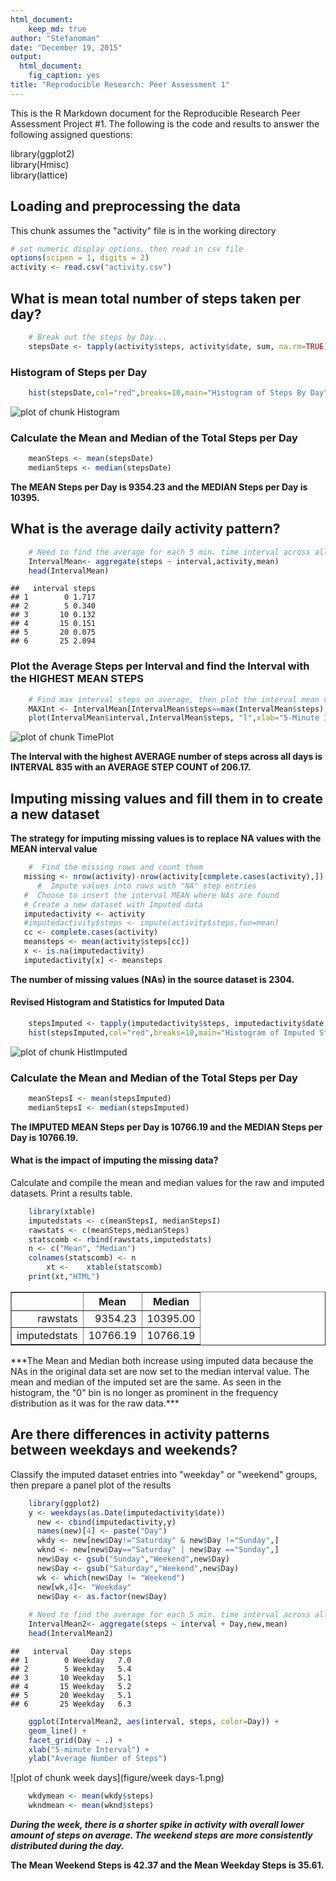 ```yaml
---
html_document:
    keep_md: true
author: "Stefanoman"
date: "December 19, 2015"
output: 
  html_document: 
    fig_caption: yes
title: "Reproducible Research: Peer Assessment 1"
---
```


This is the R Markdown document for the Reproducible Research Peer Assessment Project #1.  The following is the code and results to answer the following assigned questions:

library(ggplot2)  
library(Hmisc)  
library(lattice)  

## Loading and preprocessing the data
This chunk assumes the "activity" file is in the working directory  


```r
# set numeric display options, then read in csv file
options(scipen = 1, digits = 2)
activity <- read.csv("activity.csv")
```

## What is mean total number of steps taken per day?

```r
    # Break out the steps by Day...
    stepsDate <- tapply(activity$steps, activity$date, sum, na.rm=TRUE)
```

### Histogram of Steps per Day

```r
    hist(stepsDate,col="red",breaks=10,main="Histogram of Steps By Day", xlab="Steps by Day", ylab="Frequency of Occurence")
```

![plot of chunk Histogram](figure/Histogram-1.png) 

### Calculate the Mean and Median of the Total Steps per Day

```r
    meanSteps <- mean(stepsDate)
    medianSteps <- median(stepsDate)
```
**The MEAN Steps per Day is 9354.23 and the MEDIAN Steps per Day is 10395.**

## What is the average daily activity pattern?


```r
    # Need to find the average for each 5 min. time interval across all days
    IntervalMean<- aggregate(steps ~ interval,activity,mean)
    head(IntervalMean)
```

```
##   interval steps
## 1        0 1.717
## 2        5 0.340
## 3       10 0.132
## 4       15 0.151
## 5       20 0.075
## 6       25 2.094
```

  
### Plot the Average Steps per Interval and find the Interval with the HIGHEST MEAN STEPS

```r
    # Find max interval steps on average, then plot the interval mean values
    MAXInt <- IntervalMean[IntervalMean$steps==max(IntervalMean$steps),]
    plot(IntervalMean$interval,IntervalMean$steps, "l",xlab="5-Minute Interval", ylab="Average Steps")
```

![plot of chunk TimePlot](figure/TimePlot-1.png) 

**The Interval with the highest AVERAGE number of steps across all days is INTERVAL 835 with an AVERAGE STEP COUNT of 206.17.**



## Imputing missing values and fill them in to create a new dataset
**The strategy for imputing missing values is to replace NA values with the MEAN interval value**


```r
    #  Find the missing rows and count them
   missing <- nrow(activity)-nrow(activity[complete.cases(activity),])
      #  Impute values into rows with "NA" step entries
   #  Choose to insert the interval MEAN where NAs are found
   # Create a new dataset with Imputed data
   imputedactivity <- activity
   #imputedactivity$steps <- impute(activity$steps,fun=mean)
   cc <- complete.cases(activity)
   meansteps <- mean(activity$steps[cc])
   x <- is.na(imputedactivity)
   imputedactivity[x] <- meansteps
```

**The number of missing values (NAs) in the source dataset is 2304.**


#### Revised Histogram and Statistics for Imputed Data

```r
    stepsImputed <- tapply(imputedactivity$steps, imputedactivity$date, sum, na.rm=TRUE)
    hist(stepsImputed,col="red",breaks=10,main="Histogram of Imputed Steps By Day", xlab="Steps by Day (Imputed)", ylab = "Frequency of Occurence")
```

![plot of chunk HistImputed](figure/HistImputed-1.png) 

### Calculate the Mean and Median of the Total Steps per Day

```r
    meanStepsI <- mean(stepsImputed)
    medianStepsI <- median(stepsImputed)
```

**The IMPUTED MEAN Steps per Day is 10766.19 and the MEDIAN Steps per Day is 10766.19.**

#### What is the impact of imputing the missing data?
Calculate and compile the mean and median values for the raw and imputed datasets. Print a results table.



```r
    library(xtable)
    imputedstats <- c(meanStepsI, medianStepsI)
    rawstats <- c(meanSteps,medianSteps)
    statscomb <- rbind(rawstats,imputedstats)
    n <- c("Mean", "Median")
    colnames(statscomb) <- n
        xt <-    xtable(statscomb)
    print(xt,"HTML")
```

<!-- html table generated in R 3.2.2 by xtable 1.8-0 package -->
<!-- Sun Dec 20 10:28:06 2015 -->
<table border=1>
<tr> <th>  </th> <th> Mean </th> <th> Median </th>  </tr>
  <tr> <td align="right"> rawstats </td> <td align="right"> 9354.23 </td> <td align="right"> 10395.00 </td> </tr>
  <tr> <td align="right"> imputedstats </td> <td align="right"> 10766.19 </td> <td align="right"> 10766.19 </td> </tr>
   </table>
***The Mean and Median both increase using imputed data because the NAs in the original data set are now set to the median interval value.  The mean and median of the imputed set are the same.  As seen in the histogram, the "0" bin is no longer as prominent in the frequency distribution as it was for the raw data.***

## Are there differences in activity patterns between weekdays and weekends?
Classify the imputed dataset entries into "weekday" or "weekend" groups, then prepare a panel plot of the results


```r
    library(ggplot2)  
    y <- weekdays(as.Date(imputedactivity$date))
      new <- cbind(imputedactivity,y)
      names(new)[4] <- paste("Day")
      wkdy <- new[new$Day!="Saturday" & new$Day !="Sunday",]
      wknd <- new[new$Day=="Saturday" | new$Day =="Sunday",]
      new$Day <- gsub("Sunday","Weekend",new$Day)
      new$Day <- gsub("Saturday","Weekend",new$Day)
      wk <- which(new$Day != "Weekend") 
      new[wk,4]<- "Weekday"
      new$Day <- as.factor(new$Day)
      
    # Need to find the average for each 5 min. time interval across all days
    IntervalMean2<- aggregate(steps ~ interval + Day,new,mean)
    head(IntervalMean2)
```

```
##   interval     Day steps
## 1        0 Weekday   7.0
## 2        5 Weekday   5.4
## 3       10 Weekday   5.1
## 4       15 Weekday   5.2
## 5       20 Weekday   5.1
## 6       25 Weekday   6.3
```

```r
    ggplot(IntervalMean2, aes(interval, steps, color=Day)) + 
    geom_line() + 
    facet_grid(Day ~ .) +
    xlab("5-minute Interval") + 
    ylab("Average Number of Steps")
```

![plot of chunk week days](figure/week days-1.png) 

```r
    wkdymean <- mean(wkdy$steps)
    wkndmean <- mean(wknd$steps)
```

***During the week, there is a shorter spike in activity with overall lower amount of steps on average.  The weekend steps are more consistently distributed during the day.***

**The Mean Weekend Steps is 42.37 and the Mean Weekday Steps is 35.61.**


